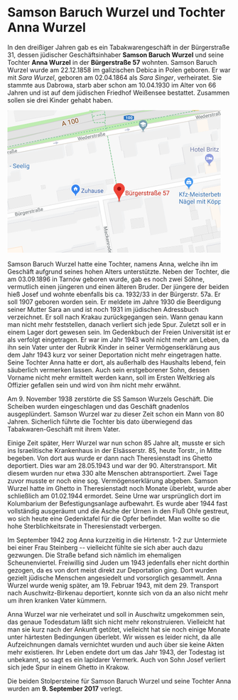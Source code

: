 # Samson Baruch Wurzel und Tochter Anna Wurzel

In den dreißiger Jahren gab es ein Tabakwarengeschäft in der Bürgerstraße 31, dessen  jüdischer Geschäftsinhaber **Samson Baruch Wurzel** und seine Tochter **Anna Wurzel** in der **Bürgerstraße 57** wohnten. Samson Baruch Wurzel wurde am 22.12.1858 im galizischen Debica in Polen geboren. Er war mit *Sara Wurzel*, geboren am 02.04.1864 als *Sara Singer*, verheiratet. Sie stammte aus Dabrowa, starb aber schon am 10.04.1930 im Alter von 66 Jahren und ist auf dem jüdischen Friedhof Weißensee bestattet. Zusammen sollen sie drei Kinder gehabt haben.

![Karte Bürgerstraße 57](images/buergerstrasse57.png)

Samson Baruch Wurzel hatte eine Tochter, namens Anna, welche ihn im Geschäft aufgrund seines hohen Alters unterstützte. Neben der Tochter, die am 03.09.1896 in Tarnów geboren wurde, gab es noch zwei Söhne, vermutlich einen jüngeren und einen älteren Bruder. Der jüngere der beiden hieß Josef und wohnte ebenfalls bis ca. 1932/33 in der Bürgerstr. 57a. Er soll 1907 geboren worden sein. Er meldete im Jahre 1930 die Beerdigung seiner Mutter Sara an und ist noch 1931 im jüdischen Adressbuch verzeichnet. Er soll nach Krakau zurückgegangen sein. Wann genau kann man nicht mehr feststellen, danach verliert sich jede Spur. Zuletzt soll er in einem Lager dort gewesen sein. Im Gedenkbuch der Freien Universität ist er als verfolgt eingetragen. Er war im Jahr 1943 wohl nicht mehr am Leben, da ihn sein Vater unter der Rubrik Kinder in seiner Vermögenserklärung aus dem Jahr 1943 kurz vor seiner Deportation nicht mehr eingetragen hatte. Seine Tochter Anna hatte er dort, als außerhalb des Haushalts lebend, fein säuberlich vermerken lassen. Auch sein erstgeborener Sohn, dessen Vorname nicht mehr ermittelt werden kann, soll im Ersten Weltkrieg als Offizier gefallen sein und wird von ihm nicht mehr erwähnt.

Am 9. November 1938 zerstörte die SS Samson Wurzels Geschäft. Die Scheiben wurden eingeschlagen und das Geschäft gnadenlos ausgeplündert. Samson Wurzel war zu dieser Zeit schon ein Mann von 80 Jahren. Sicherlich führte die Tochter bis dato überwiegend das Tabakwaren-Geschäft mit ihrem Vater.

Einige Zeit später, Herr Wurzel war nun schon 85 Jahre alt, musste er sich ins Israelitische Krankenhaus in der Elsässerstr. 85, heute Torstr., in Mitte begeben. Von dort aus wurde er dann nach Theresienstadt ins Ghetto deportiert. Dies war am 28.05.1943 und war der 90. Alterstransport. Mit diesem wurden nur etwa 330 alte Menschen abtransportiert. Zwei Tage zuvor musste er noch eine sog. Vermögenserklärung abgeben. Samson Wurzel hatte im Ghetto in Theresienstadt noch Monate überlebt, wurde aber schließlich am 01.02.1944 ermordet. Seine Urne war ursprünglich dort im Kolumbarium der Befestigungsanlage aufbewahrt. Es wurde aber 1944 fast vollständig ausgeräumt und die Asche der Urnen in den Fluß Ohře gestreut, wo sich heute eine Gedenktafel für die Opfer befindet. Man wollte so die hohe Sterblichkeitsrate in Theresienstadt verbergen.

Im September 1942 zog Anna kurzzeitig in die Hirtenstr. 1-2 zur Untermiete bei einer Frau Steinberg -- vielleicht fühlte sie sich aber auch dazu gezwungen. Die Straße befand sich nämlich im ehemaligen Scheunenviertel. Freiwillig sind Juden um 1943 jedenfalls eher nicht dorthin gezogen, da es von dort meist direkt zur Deportation ging. Dort wurden gezielt jüdische Menschen angesiedelt und vorsorglich gesammelt. Anna Wurzel wurde wenig später, am 19. Februar 1943, mit dem 29. Transport nach Auschwitz-Birkenau deportiert, konnte sich von da an also nicht mehr um ihren kranken Vater kümmern.

Anna Wurzel war nie verheiratet und soll in Auschwitz umgekommen sein, das genaue Todesdatum läßt sich nicht mehr rekonstruieren. Vielleicht hat man sie kurz nach der Ankunft getötet, vielleicht hat sie noch einige Monate unter härtesten Bedingungen überlebt. Wir wissen es leider nicht, da alle Aufzeichnungen damals vernichtet wurden und auch über sie keine Akten mehr existieren. Ihr Leben endete dort um das Jahr 1943, der Todestag ist unbekannt, so sagt es ein lapidarer Vermerk. Auch von Sohn Josef verliert sich jede Spur in einem Ghetto in Krakow.

Die beiden Stolpersteine für Samson Baruch Wurzel und seine Tochter Anna wurden am **9. September 2017** verlegt.